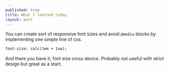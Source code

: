 ```yaml
---
published: true
title: What I learned today
layout: post
---
```

You can create sort of responsive font sizes and avoid ```@media``` blocks by implementing one simple line of css.

```html
font-size: calc(1em + 1vw);
```

And there you have it, font size cross device. Probably not useful with strict design but great as a start.